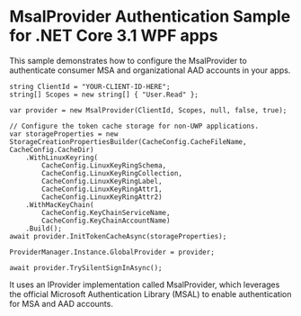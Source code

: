 # MsalProvider Authentication Sample for .NET Core 3.1 WPF apps

This sample demonstrates how to configure the MsalProvider to authenticate consumer MSA and organizational AAD accounts in your apps.

```
string ClientId = "YOUR-CLIENT-ID-HERE";
string[] Scopes = new string[] { "User.Read" };

var provider = new MsalProvider(ClientId, Scopes, null, false, true);

// Configure the token cache storage for non-UWP applications.
var storageProperties = new StorageCreationPropertiesBuilder(CacheConfig.CacheFileName, CacheConfig.CacheDir)
    .WithLinuxKeyring(
        CacheConfig.LinuxKeyRingSchema,
        CacheConfig.LinuxKeyRingCollection,
        CacheConfig.LinuxKeyRingLabel,
        CacheConfig.LinuxKeyRingAttr1,
        CacheConfig.LinuxKeyRingAttr2)
    .WithMacKeyChain(
        CacheConfig.KeyChainServiceName,
        CacheConfig.KeyChainAccountName)
    .Build();
await provider.InitTokenCacheAsync(storageProperties);

ProviderManager.Instance.GlobalProvider = provider;

await provider.TrySilentSignInAsync();
```

It uses an IProvider implementation called MsalProvider, which leverages the official Microsoft Authentication Library (MSAL)
to enable authentication for MSA and AAD accounts.
